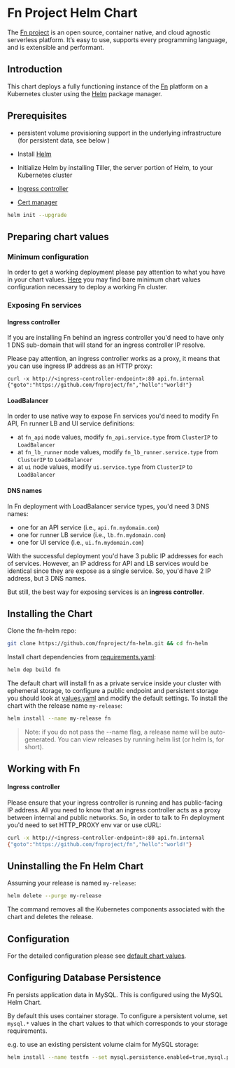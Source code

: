 # Fn Project Helm Chart

The [Fn project](http://fnproject.io) is an open source, container native, and cloud agnostic serverless platform. It’s easy to use, supports every programming language, and is extensible and performant.

## Introduction

This chart deploys a fully functioning instance of the [Fn](https://github.com/fnproject/fn) platform on a Kubernetes cluster using the [Helm](https://helm.sh/) package manager.

## Prerequisites

- persistent volume provisioning support in the underlying infrastructure (for persistent data, see below )

- Install [Helm](https://github.com/kubernetes/helm#install)

- Initialize Helm by installing Tiller, the server portion of Helm, to your Kubernetes cluster

- [Ingress controller](https://github.com/helm/charts/tree/master/stable/nginx-ingress)

- [Cert manager](https://medium.com/oracledevs/secure-your-kubernetes-services-using-cert-manager-nginx-ingress-and-lets-encrypt-888c8b996260)


```bash
helm init --upgrade
```

## Preparing chart values

### Minimum configuration

In order to get a working deployment please pay attention to what you have in your chart values.
[Here](fn/values.yaml) you may find bare minimum chart values configuration necessary to deploy a working Fn cluster.

### Exposing Fn services

#### Ingress controller

If you are installing Fn behind an ingress controller you'd need to have only 1 DNS sub-domain that will stand for an ingress controller IP resolve.

Please pay attention, an ingress controller works as a proxy, it means that you can use ingress IP address as an HTTP proxy:

```
curl -x http://<ingress-controller-endpoint>:80 api.fn.internal 
{"goto":"https://github.com/fnproject/fn","hello":"world!"}
```


#### LoadBalancer

In order to use native way to expose Fn services you'd need to modify Fn API, Fn runner LB and UI service definitions:

 - at `fn_api` node values, modify `fn_api.service.type` from `ClusterIP` to `LoadBalancer`
 - at `fn_lb_runner` node values, modify `fn_lb_runner.service.type` from `ClusterIP` to `LoadBalancer`
 - at `ui` node values, modify `ui.service.type` from `ClusterIP` to `LoadBalancer`


#### DNS names

In Fn deployment with LoadBalancer service types, you'd need 3 DNS names:

 - one for an API service (i.e., `api.fn.mydomain.com`)
 - one for runner LB service (i.e., `lb.fn.mydomain.com`)
 - one for UI service (i.e., `ui.fn.mydomain.com`)

With the successful deployment you'd have 3 public IP addresses for each of services.
However, an IP address for API and LB services would be identical since they are expose as a single service.
So, you'd have 2 IP address, but 3 DNS names.

But still, the best way for exposing services is an **ingress controller**.

## Installing the Chart

Clone the fn-helm repo:

```bash
git clone https://github.com/fnproject/fn-helm.git && cd fn-helm
```

Install chart dependencies from [requirements.yaml](./fn/requirements.yaml):

```bash
helm dep build fn
```

The default chart will install fn as a private service inside your cluster with ephemeral storage, to configure a public endpoint and persistent storage you should look at [values.yaml](fn/values.yaml) and modify the default settings.
To install the chart with the release name `my-release`:

```bash
helm install --name my-release fn
```

> Note: if you do not pass the --name flag, a release name will be auto-generated. You can view releases by running helm list (or helm ls, for short).

## Working with Fn 

#### Ingress controller

Please ensure that your ingress controller is running and has public-facing IP address.
All you need to know that an ingress controller acts as a proxy between internal and public networks.
So, in order to talk to Fn deployment you'd need to set HTTP_PROXY env var or use cURL:

```bash
curl -x http://<ingress-controller-endpoint>:80 api.fn.internal
{"goto":"https://github.com/fnproject/fn","hello":"world!"}
```

## Uninstalling the Fn Helm Chart

Assuming your release is named `my-release`:

```bash
helm delete --purge my-release
```

The command removes all the Kubernetes components associated with the chart and deletes the release.

## Configuration 

For the detailed configuration please see [default chart values](fn/values.yaml).

 ## Configuring Database Persistence 
 
Fn persists application data in MySQL. This is configured using the MySQL Helm Chart.

By default this uses container storage. To configure a persistent volume, set `mysql.*` values in the chart values to that which corresponds to your storage requirements.

e.g. to use an existing persistent volume claim for MySQL storage:

```bash 
helm install --name testfn --set mysql.persistence.enabled=true,mysql.persistence.existingClaim=tc-fn-mysql fn
```
